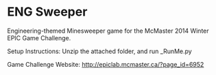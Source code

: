 # ENG Sweeper

Engineering-themed Minesweeper game for the McMaster 2014 Winter EPIC Game Challenge.

Setup Instructions: Unzip the attached folder, and run _RunMe.py

Game Challenge Website: http://epiclab.mcmaster.ca/?page_id=6952
